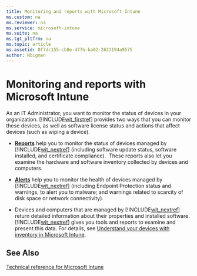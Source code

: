 ```yaml
---
title: Monitoring and reports with Microsoft Intune
ms.custom: na
ms.reviewer: na
ms.service: microsoft-intune
ms.suite: na
ms.tgt_pltfrm: na
ms.topic: article
ms.assetid: 0f7dc155-cb8e-477b-ba02-2623194a9575
author: Nbigman
---
```

# Monitoring and reports with Microsoft Intune
As an IT Administrator, you want to monitor the status of devices in your organization. [!INCLUDE[wit_firstref](/includes/wit_firstref_md.md)] provides two ways that you can monitor these devices, as well as software license status and actions that affect devices (such as wiping a device).

-   **[Reports](https://technet.microsoft.com/library/dn646977.aspx)** help you to monitor the status of devices managed by [!INCLUDE[wit_nextref](/includes/wit_nextref_md.md)] (including software update status, software installed, and certificate compliance). 
     These reports also let you examine the hardware and software inventory collected by devices and computers.

-   **[Alerts](https://technet.microsoft.com/library/dn646958.aspx)** help you to monitor the health of devices managed by [!INCLUDE[wit_nextref](/includes/wit_nextref_md.md)] (including Endpoint Protection status and warnings, to alert you to malware; and warnings related to scarcity of disk space or network connectivity).

-   Devices and computers that are managed by [!INCLUDE[wit_nextref](/includes/wit_nextref_md.md)] return detailed information about their properties and installed software.  [!INCLUDE[wit_nextref](/includes/wit_nextref_md.md)] gives you tools and reports to examine and present this data. For details, see [Understand your devices with inventory in Microsoft Intune](understand-your-devices-with-inventory-in-microsoft-intune.md).

## See Also
[Technical reference for Microsoft Intune](technical-reference-for-microsoft-intune.md)

